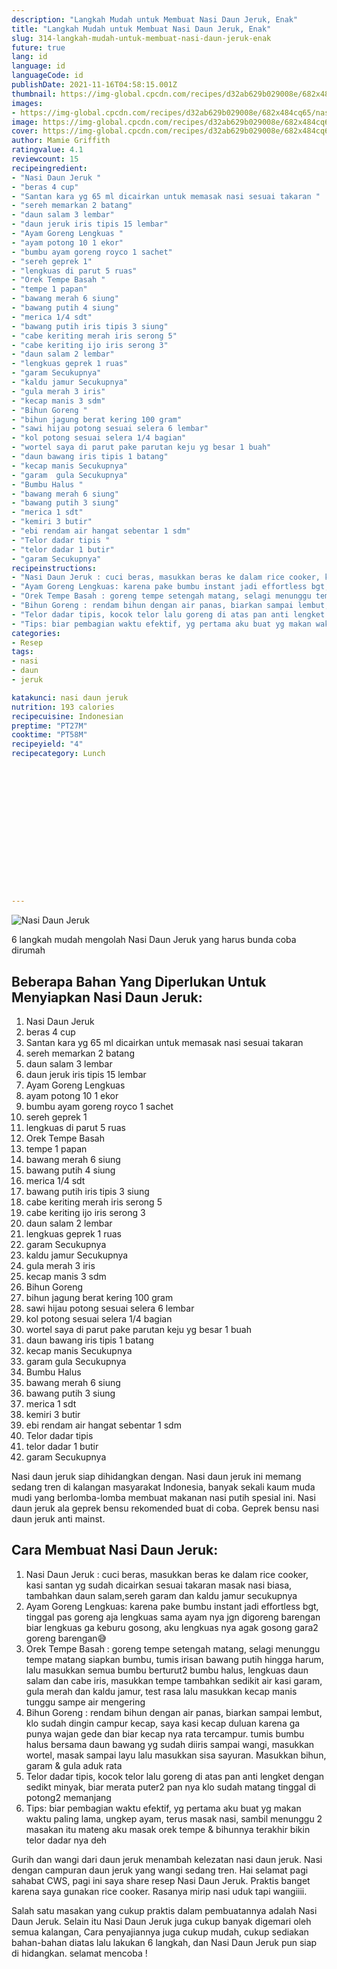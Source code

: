 ```yaml
---
description: "Langkah Mudah untuk Membuat Nasi Daun Jeruk, Enak"
title: "Langkah Mudah untuk Membuat Nasi Daun Jeruk, Enak"
slug: 314-langkah-mudah-untuk-membuat-nasi-daun-jeruk-enak
future: true
lang: id
language: id
languageCode: id
publishDate: 2021-11-16T04:58:15.001Z 
thumbnail: https://img-global.cpcdn.com/recipes/d32ab629b029008e/682x484cq65/nasi-daun-jeruk-foto-resep-utama.webp
images:
- https://img-global.cpcdn.com/recipes/d32ab629b029008e/682x484cq65/nasi-daun-jeruk-foto-resep-utama.webp
image: https://img-global.cpcdn.com/recipes/d32ab629b029008e/682x484cq65/nasi-daun-jeruk-foto-resep-utama.webp
cover: https://img-global.cpcdn.com/recipes/d32ab629b029008e/682x484cq65/nasi-daun-jeruk-foto-resep-utama.webp
author: Mamie Griffith
ratingvalue: 4.1
reviewcount: 15
recipeingredient:
- "Nasi Daun Jeruk "
- "beras 4 cup"
- "Santan kara yg 65 ml dicairkan untuk memasak nasi sesuai takaran "
- "sereh memarkan 2 batang"
- "daun salam 3 lembar"
- "daun jeruk iris tipis 15 lembar"
- "Ayam Goreng Lengkuas "
- "ayam potong 10 1 ekor"
- "bumbu ayam goreng royco 1 sachet"
- "sereh geprek 1"
- "lengkuas di parut 5 ruas"
- "Orek Tempe Basah "
- "tempe 1 papan"
- "bawang merah 6 siung"
- "bawang putih 4 siung"
- "merica 1/4 sdt"
- "bawang putih iris tipis 3 siung"
- "cabe keriting merah iris serong 5"
- "cabe keriting ijo iris serong 3"
- "daun salam 2 lembar"
- "lengkuas geprek 1 ruas"
- "garam Secukupnya"
- "kaldu jamur Secukupnya"
- "gula merah 3 iris"
- "kecap manis 3 sdm"
- "Bihun Goreng "
- "bihun jagung berat kering 100 gram"
- "sawi hijau potong sesuai selera 6 lembar"
- "kol potong sesuai selera 1/4 bagian"
- "wortel saya di parut pake parutan keju yg besar 1 buah"
- "daun bawang iris tipis 1 batang"
- "kecap manis Secukupnya"
- "garam  gula Secukupnya"
- "Bumbu Halus "
- "bawang merah 6 siung"
- "bawang putih 3 siung"
- "merica 1 sdt"
- "kemiri 3 butir"
- "ebi rendam air hangat sebentar 1 sdm"
- "Telor dadar tipis "
- "telor dadar 1 butir"
- "garam Secukupnya"
recipeinstructions:
- "Nasi Daun Jeruk : cuci beras, masukkan beras ke dalam rice cooker, kasi santan yg sudah dicairkan sesuai takaran masak nasi biasa, tambahkan daun salam,sereh garam dan kaldu jamur secukupnya"
- "Ayam Goreng Lengkuas: karena pake bumbu instant jadi effortless bgt, tinggal pas goreng aja lengkuas sama ayam nya jgn digoreng barengan biar lengkuas ga keburu gosong, aku lengkuas nya agak gosong gara2 goreng barengan😅"
- "Orek Tempe Basah : goreng tempe setengah matang, selagi menunggu tempe matang siapkan bumbu, tumis irisan bawang putih hingga harum, lalu masukkan semua bumbu berturut2 bumbu halus, lengkuas daun salam dan cabe iris, masukkan tempe tambahkan sedikit air kasi garam, gula merah dan kaldu jamur, test rasa lalu masukkan kecap manis tunggu sampe air mengering"
- "Bihun Goreng : rendam bihun dengan air panas, biarkan sampai lembut, klo sudah dingin campur kecap, saya kasi kecap duluan karena ga punya wajan gede dan biar kecap nya rata tercampur. tumis bumbu halus bersama daun bawang yg sudah diiris sampai wangi, masukkan wortel, masak sampai layu lalu masukkan sisa sayuran. Masukkan bihun, garam &amp; gula aduk rata"
- "Telor dadar tipis, kocok telor lalu goreng di atas pan anti lengket dengan sedikt minyak, biar merata puter2 pan nya klo sudah matang tinggal di potong2 memanjang"
- "Tips: biar pembagian waktu efektif, yg pertama aku buat yg makan waktu paling lama, ungkep ayam, terus masak nasi, sambil menunggu 2 masakan itu mateng aku masak orek tempe &amp; bihunnya terakhir bikin telor dadar nya deh"
categories:
- Resep
tags:
- nasi
- daun
- jeruk

katakunci: nasi daun jeruk 
nutrition: 193 calories
recipecuisine: Indonesian
preptime: "PT27M"
cooktime: "PT58M"
recipeyield: "4"
recipecategory: Lunch


     
    
    
    
    
    
    
    
    
    
    
      
    
---
```



![Nasi Daun Jeruk](https://img-global.cpcdn.com/recipes/d32ab629b029008e/682x484cq65/nasi-daun-jeruk-foto-resep-utama.webp)

6 langkah mudah mengolah  Nasi Daun Jeruk yang harus bunda coba dirumah

<!--inarticleads1-->

## Beberapa Bahan Yang Diperlukan Untuk Menyiapkan Nasi Daun Jeruk:

1. Nasi Daun Jeruk 
1. beras 4 cup
1. Santan kara yg 65 ml dicairkan untuk memasak nasi sesuai takaran 
1. sereh memarkan 2 batang
1. daun salam 3 lembar
1. daun jeruk iris tipis 15 lembar
1. Ayam Goreng Lengkuas 
1. ayam potong 10 1 ekor
1. bumbu ayam goreng royco 1 sachet
1. sereh geprek 1
1. lengkuas di parut 5 ruas
1. Orek Tempe Basah 
1. tempe 1 papan
1. bawang merah 6 siung
1. bawang putih 4 siung
1. merica 1/4 sdt
1. bawang putih iris tipis 3 siung
1. cabe keriting merah iris serong 5
1. cabe keriting ijo iris serong 3
1. daun salam 2 lembar
1. lengkuas geprek 1 ruas
1. garam Secukupnya
1. kaldu jamur Secukupnya
1. gula merah 3 iris
1. kecap manis 3 sdm
1. Bihun Goreng 
1. bihun jagung berat kering 100 gram
1. sawi hijau potong sesuai selera 6 lembar
1. kol potong sesuai selera 1/4 bagian
1. wortel saya di parut pake parutan keju yg besar 1 buah
1. daun bawang iris tipis 1 batang
1. kecap manis Secukupnya
1. garam  gula Secukupnya
1. Bumbu Halus 
1. bawang merah 6 siung
1. bawang putih 3 siung
1. merica 1 sdt
1. kemiri 3 butir
1. ebi rendam air hangat sebentar 1 sdm
1. Telor dadar tipis 
1. telor dadar 1 butir
1. garam Secukupnya

Nasi daun jeruk siap dihidangkan dengan. Nasi daun jeruk ini memang sedang tren di kalangan masyarakat Indonesia, banyak sekali kaum muda mudi yang berlomba-lomba membuat makanan nasi putih spesial ini. Nasi daun jeruk ala geprek bensu rekomended buat di coba. Geprek bensu nasi daun jeruk anti mainst. 

<!--inarticleads2-->

## Cara Membuat Nasi Daun Jeruk:

1. Nasi Daun Jeruk : cuci beras, masukkan beras ke dalam rice cooker, kasi santan yg sudah dicairkan sesuai takaran masak nasi biasa, tambahkan daun salam,sereh garam dan kaldu jamur secukupnya
1. Ayam Goreng Lengkuas: karena pake bumbu instant jadi effortless bgt, tinggal pas goreng aja lengkuas sama ayam nya jgn digoreng barengan biar lengkuas ga keburu gosong, aku lengkuas nya agak gosong gara2 goreng barengan😅
1. Orek Tempe Basah : goreng tempe setengah matang, selagi menunggu tempe matang siapkan bumbu, tumis irisan bawang putih hingga harum, lalu masukkan semua bumbu berturut2 bumbu halus, lengkuas daun salam dan cabe iris, masukkan tempe tambahkan sedikit air kasi garam, gula merah dan kaldu jamur, test rasa lalu masukkan kecap manis tunggu sampe air mengering
1. Bihun Goreng : rendam bihun dengan air panas, biarkan sampai lembut, klo sudah dingin campur kecap, saya kasi kecap duluan karena ga punya wajan gede dan biar kecap nya rata tercampur. tumis bumbu halus bersama daun bawang yg sudah diiris sampai wangi, masukkan wortel, masak sampai layu lalu masukkan sisa sayuran. Masukkan bihun, garam &amp; gula aduk rata
1. Telor dadar tipis, kocok telor lalu goreng di atas pan anti lengket dengan sedikt minyak, biar merata puter2 pan nya klo sudah matang tinggal di potong2 memanjang
1. Tips: biar pembagian waktu efektif, yg pertama aku buat yg makan waktu paling lama, ungkep ayam, terus masak nasi, sambil menunggu 2 masakan itu mateng aku masak orek tempe &amp; bihunnya terakhir bikin telor dadar nya deh


Gurih dan wangi dari daun jeruk menambah kelezatan nasi daun jeruk. Nasi dengan campuran daun jeruk yang wangi sedang tren. Hai selamat pagi sahabat CWS, pagi ini saya share resep Nasi Daun Jeruk. Praktis banget karena saya gunakan rice cooker. Rasanya mirip nasi uduk tapi wangiiii. 

Salah satu masakan yang cukup praktis dalam pembuatannya adalah  Nasi Daun Jeruk. Selain itu  Nasi Daun Jeruk  juga cukup banyak digemari oleh semua kalangan, Cara penyajiannya juga cukup mudah, cukup sediakan bahan-bahan diatas lalu lakukan 6 langkah, dan  Nasi Daun Jeruk  pun siap di hidangkan. selamat mencoba !
